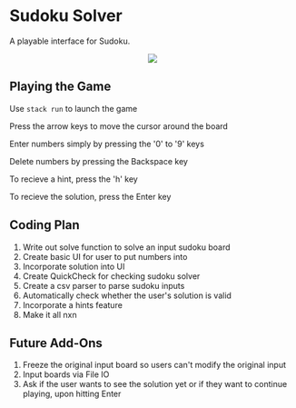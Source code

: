 # Sudoku Solver
A playable interface for Sudoku. 


<p align="center">
  <img src="./docs/img/example.gif"/>
</p>


## Playing the Game

Use `stack run` to launch the game

Press the arrow keys to move the cursor around the board

Enter numbers simply by pressing the '0' to '9' keys 

Delete numbers by pressing the Backspace key 

To recieve a hint, press the 'h' key

To recieve the solution, press the Enter key 


## Coding Plan 
1) Write out solve function to solve an input sudoku board 
2) Create basic UI for user to put numbers into 
3) Incorporate solution into UI 
4) Create QuickCheck for checking sudoku solver 
5) Create a csv parser to parse sudoku inputs 
6) Automatically check whether the user's solution is valid
7) Incorporate a hints feature 
8) Make it all nxn

## Future Add-Ons
1) Freeze the original input board so users can't modify the original input 
2) Input boards via File IO
3) Ask if the user wants to see the solution yet or if they want to continue playing, upon hitting Enter
